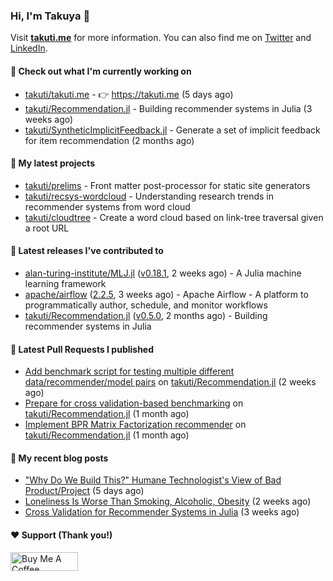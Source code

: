 ### Hi, I'm Takuya 👋

Visit **[takuti.me](https://takuti.me/)** for more information. You can also find me on [Twitter](https://twitter.com/takuti) and [LinkedIn](https://linkedin.com/in/takuti).

#### 👷 Check out what I'm currently working on


- [takuti/takuti.me](https://github.com/takuti/takuti.me) - :point_right: https://takuti.me (5 days ago)
- [takuti/Recommendation.jl](https://github.com/takuti/Recommendation.jl) - Building recommender systems in Julia (3 weeks ago)
- [takuti/SyntheticImplicitFeedback.jl](https://github.com/takuti/SyntheticImplicitFeedback.jl) - Generate a set of implicit feedback for item recommendation (2 months ago)

#### 🌱 My latest projects


- [takuti/prelims](https://github.com/takuti/prelims) - Front matter post-processor for static site generators
- [takuti/recsys-wordcloud](https://github.com/takuti/recsys-wordcloud) - Understanding research trends in recommender systems from word cloud
- [takuti/cloudtree](https://github.com/takuti/cloudtree) - Create a word cloud based on link-tree traversal given a root URL

#### 🔭 Latest releases I've contributed to


- [alan-turing-institute/MLJ.jl](https://github.com/alan-turing-institute/MLJ.jl) ([v0.18.1](https://github.com/alan-turing-institute/MLJ.jl/releases/tag/v0.18.1), 2 weeks ago) - A Julia machine learning framework
- [apache/airflow](https://github.com/apache/airflow) ([2.2.5](https://github.com/apache/airflow/releases/tag/2.2.5), 3 weeks ago) - Apache Airflow - A platform to programmatically author, schedule, and monitor workflows
- [takuti/Recommendation.jl](https://github.com/takuti/Recommendation.jl) ([v0.5.0](https://github.com/takuti/Recommendation.jl/releases/tag/v0.5.0), 2 months ago) - Building recommender systems in Julia

#### 🔨 Latest Pull Requests I published


- [Add benchmark script for testing multiple different data/recommender/model pairs](https://github.com/takuti/Recommendation.jl/pull/61) on [takuti/Recommendation.jl](https://github.com/takuti/Recommendation.jl) (2 weeks ago)
- [Prepare for cross validation-based benchmarking](https://github.com/takuti/Recommendation.jl/pull/60) on [takuti/Recommendation.jl](https://github.com/takuti/Recommendation.jl) (1 month ago)
- [Implement BPR Matrix Factorization recommender](https://github.com/takuti/Recommendation.jl/pull/59) on [takuti/Recommendation.jl](https://github.com/takuti/Recommendation.jl) (1 month ago)

#### 📜 My recent blog posts

- [&#34;Why Do We Build This?&#34; Humane Technologist&#39;s View of Bad Product/Project](https://takuti.me/note/foundations-of-humane-technology/) (5 days ago)
- [Loneliness Is Worse Than Smoking, Alcoholic, Obesity](https://takuti.me/note/loneliness/) (2 weeks ago)
- [Cross Validation for Recommender Systems in Julia](https://takuti.me/note/cross-validation-julia-recommender/) (3 weeks ago)

#### ❤️ Support (Thank you!)

<a href="https://www.buymeacoffee.com/takuti" target="_blank"><img src="https://cdn.buymeacoffee.com/buttons/v2/default-yellow.png" alt="Buy Me A Coffee" style="height: 30px !important;width: 108px !important;" ></a>
